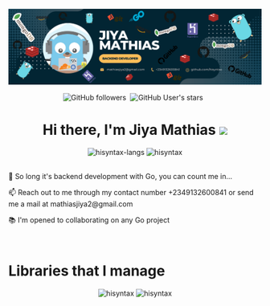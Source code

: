 <p>
    <img src="./static/img.png"></img>
</p>

<p style="display:flex;justify-content:center">
    <img alt="GitHub followers" src="https://img.shields.io/github/followers/hisyntax?style=social"> &nbsp;&nbsp; <img alt="GitHub User's stars" src="https://img.shields.io/github/stars/hisyntax?style=social"> &nbsp;&nbsp; 
</p>

<!-- <div align="center">
  <img src="https://readme-typing-svg.herokuapp.com?font=Architects+Daughter&color=%2338C2FF&size=50&center=true&vCenter=true&height=60&width=600&lines=Hi!+I'm+Samuel+Lawal;Welcome+to+my+profile!" alt="Title"></img>
</div> -->

<h1 align="center">Hi there, I'm <b>Jiya Mathias</b> <img
src="https://github.com/blackcater/blackcater/raw/main/images/Hi.gif" height="32" /></h1>
<div>
<div align="center">
<img height="150em" src="https://github-readme-stats.vercel.app/api/top-langs/?username=hisyntax&layout=compact&show_icon=true&theme=radical&count-private=true&exclude_repo=hisearch,evidence-church,UMCA-blog,my-portfolio-website,college-of-health,ninjafood,zimatty,zickiss" alt="hisyntax-langs"/>
<img height="150em" src="https://github-readme-stats.vercel.app/api/?username=hisyntax&layout=compact&show_icon=true&theme=radical&count_private=true" alt="hisyntax"/>
</div>
<br />
<p>👀 So long it's backend development with Go, you can count me in...</p>
<p>📫 Reach out to me through my contact number +2349132600841 or send me a mail at mathiasjiya2@gmail.com</p>
<p>📚 I'm opened to collaborating on any Go project</p>
</div>
<br />

<div>
    <h1>Libraries that I manage</h1>
    <div align="center">
    <img height="150em" src="https://github-readme-stats.vercel.app/api/pin/?username=hisyntax&repo=monnify-go&theme=radical" alt="hisyntax"/>
    <img height="150em" src="https://github-readme-stats.vercel.app/api/pin/?username=hisyntax&repo=bingpay-go&theme=radical" alt="hisyntax"/>
</div>
</div>

<!-- ![Anurag's GitHub stats](https://github-readme-stats.vercel.app/api?username=hisyntax&show_icons=true&theme=radical&count_private=true)
![Anurag's GitHub stats](https://github-readme-stats.vercel.app/api/top-langs/?username=hisyntax&layout=compact&show_icon=true&theme=radical) -->


<!-- [![Readme Card](https://github-readme-stats.vercel.app/api/pin/?username=hisyntax&repo=monnify-go&theme=radical)](https://github.com/hisyntax/github-readme-stats)
[![Readme Card](https://github-readme-stats.vercel.app/api/pin/?username=hisyntax&repo=bingpay-go&theme=radical)](https://github.com/hisyntax/github-readme-stats) -->